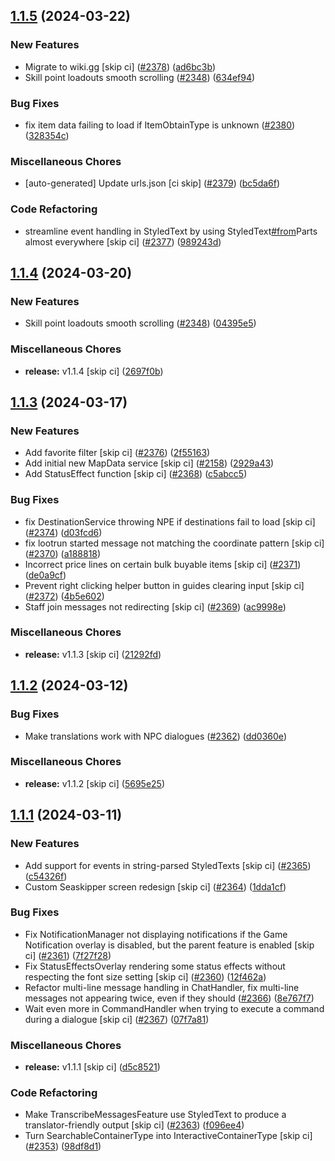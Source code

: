 ## [1.1.5](https://github.com/Wynntils/Artemis/compare/v1.1.4...v1.1.5) (2024-03-22)


### New Features

* Migrate to wiki.gg [skip ci] ([#2378](https://github.com/Wynntils/Artemis/issues/2378)) ([ad6bc3b](https://github.com/Wynntils/Artemis/commit/ad6bc3b9f3719d15075f70b3bb3394058fd9e949))
* Skill point loadouts smooth scrolling ([#2348](https://github.com/Wynntils/Artemis/issues/2348)) ([634ef94](https://github.com/Wynntils/Artemis/commit/634ef944be73643ae4b5be7b1012468eee7bca14))


### Bug Fixes

* fix item data failing to load if ItemObtainType is unknown ([#2380](https://github.com/Wynntils/Artemis/issues/2380)) ([328354c](https://github.com/Wynntils/Artemis/commit/328354c178fd5673c96757ac0c0902159229a705))


### Miscellaneous Chores

* [auto-generated] Update urls.json [ci skip] ([#2379](https://github.com/Wynntils/Artemis/issues/2379)) ([bc5da6f](https://github.com/Wynntils/Artemis/commit/bc5da6f1f6a30c81be3a104a716e573d10a9d67e))


### Code Refactoring

* streamline event handling in StyledText by using StyledText[#from](https://github.com/Wynntils/Artemis/issues/from)Parts almost everywhere [skip ci] ([#2377](https://github.com/Wynntils/Artemis/issues/2377)) ([989243d](https://github.com/Wynntils/Artemis/commit/989243da325b6fb5b2dc301267db5539f63c8065))

## [1.1.4](https://github.com/Wynntils/Artemis/compare/v1.1.3...v1.1.4) (2024-03-20)


### New Features

* Skill point loadouts smooth scrolling ([#2348](https://github.com/Wynntils/Artemis/issues/2348)) ([04395e5](https://github.com/Wynntils/Artemis/commit/04395e57a6971c9dfa1c57c68b25f0bbd2088c6e))


### Miscellaneous Chores

* **release:** v1.1.4 [skip ci] ([2697f0b](https://github.com/Wynntils/Artemis/commit/2697f0b5b4ffe3da01111b50d71f86309e2d3ce4))

## [1.1.3](https://github.com/Wynntils/Artemis/compare/v1.1.2...v1.1.3) (2024-03-17)


### New Features

* Add favorite filter [skip ci] ([#2376](https://github.com/Wynntils/Artemis/issues/2376)) ([2f55163](https://github.com/Wynntils/Artemis/commit/2f55163b1d773429fc96b863777ff8a14c7a5d73))
* Add initial new MapData service [skip ci] ([#2158](https://github.com/Wynntils/Artemis/issues/2158)) ([2929a43](https://github.com/Wynntils/Artemis/commit/2929a43b0ce248f3c60772b5b4698115f0ef66c9))
* Add StatusEffect function [skip ci] ([#2368](https://github.com/Wynntils/Artemis/issues/2368)) ([c5abcc5](https://github.com/Wynntils/Artemis/commit/c5abcc55e31dafeef92802af6312359beaf342b6))


### Bug Fixes

* fix DestinationService throwing NPE if destinations fail to load [skip ci] ([#2374](https://github.com/Wynntils/Artemis/issues/2374)) ([d03fcd6](https://github.com/Wynntils/Artemis/commit/d03fcd61d348c4aa394b4748c0ffe1d61114c473))
* fix lootrun started message not matching the coordinate pattern [skip ci] ([#2370](https://github.com/Wynntils/Artemis/issues/2370)) ([a188818](https://github.com/Wynntils/Artemis/commit/a188818fe02a77fe37996e3f6e401fc47c6978ad))
* Incorrect price lines on certain bulk buyable items [skip ci] ([#2371](https://github.com/Wynntils/Artemis/issues/2371)) ([de0a9cf](https://github.com/Wynntils/Artemis/commit/de0a9cf00c498a83b9a37b626fe61d7432cbcd6e))
* Prevent right clicking helper button in guides clearing input [skip ci] ([#2372](https://github.com/Wynntils/Artemis/issues/2372)) ([4b5e602](https://github.com/Wynntils/Artemis/commit/4b5e602651328996430f349ed9a924a36d334806))
* Staff join messages not redirecting [skip ci] ([#2369](https://github.com/Wynntils/Artemis/issues/2369)) ([ac9998e](https://github.com/Wynntils/Artemis/commit/ac9998ef37ff82791055dd4335af23691e5eca56))


### Miscellaneous Chores

* **release:** v1.1.3 [skip ci] ([21292fd](https://github.com/Wynntils/Artemis/commit/21292fd9ea9d166fcc4f6dc1054889fa7c208c11))

## [1.1.2](https://github.com/Wynntils/Artemis/compare/v1.1.1...v1.1.2) (2024-03-12)


### Bug Fixes

* Make translations work with NPC dialogues ([#2362](https://github.com/Wynntils/Artemis/issues/2362)) ([dd0360e](https://github.com/Wynntils/Artemis/commit/dd0360e195d33e26e9e00e8a803f4ceee1db42ba))


### Miscellaneous Chores

* **release:** v1.1.2 [skip ci] ([5695e25](https://github.com/Wynntils/Artemis/commit/5695e25d281eae1772347d6c9009d225cf44da0c))

## [1.1.1](https://github.com/Wynntils/Artemis/compare/v1.1.0...v1.1.1) (2024-03-11)


### New Features

* Add support for events in string-parsed StyledTexts [skip ci] ([#2365](https://github.com/Wynntils/Artemis/issues/2365)) ([c54326f](https://github.com/Wynntils/Artemis/commit/c54326f79718ab62ee0df92abc9027ebdb99bdea))
* Custom Seaskipper screen redesign [skip ci] ([#2364](https://github.com/Wynntils/Artemis/issues/2364)) ([1dda1cf](https://github.com/Wynntils/Artemis/commit/1dda1cfbce9944b21fb6775552d9a560690c571e))


### Bug Fixes

* Fix NotificationManager not displaying notifications if the Game Notification overlay is disabled, but the parent feature is enabled [skip ci] ([#2361](https://github.com/Wynntils/Artemis/issues/2361)) ([7f27f28](https://github.com/Wynntils/Artemis/commit/7f27f2869bc733c2c20008df5eb84cfa137c8b22))
* Fix StatusEffectsOverlay rendering some status effects without respecting the font size setting [skip ci] ([#2360](https://github.com/Wynntils/Artemis/issues/2360)) ([12f462a](https://github.com/Wynntils/Artemis/commit/12f462a4e854a8fcbcc918da7a3eadc09b2dc3f5))
* Refactor multi-line message handling in ChatHandler, fix multi-line messages not appearing twice, even if they should ([#2366](https://github.com/Wynntils/Artemis/issues/2366)) ([8e767f7](https://github.com/Wynntils/Artemis/commit/8e767f7c9b0de486402f6038951a9597b8c4669b))
* Wait even more in CommandHandler when trying to execute a command during a dialogue [skip ci] ([#2367](https://github.com/Wynntils/Artemis/issues/2367)) ([07f7a81](https://github.com/Wynntils/Artemis/commit/07f7a811a2826d38303d31fb389e075d24a44489))


### Miscellaneous Chores

* **release:** v1.1.1 [skip ci] ([d5c8521](https://github.com/Wynntils/Artemis/commit/d5c852198ac2476c23488e2148593870b387714f))


### Code Refactoring

* Make TranscribeMessagesFeature use StyledText to produce a translator-friendly output [skip ci] ([#2363](https://github.com/Wynntils/Artemis/issues/2363)) ([f096ee4](https://github.com/Wynntils/Artemis/commit/f096ee4a92249c29d98e6594396cc6685b5aec06))
* Turn SearchableContainerType into InteractiveContainerType [skip ci] ([#2353](https://github.com/Wynntils/Artemis/issues/2353)) ([98df8d1](https://github.com/Wynntils/Artemis/commit/98df8d1d563e10b56210db80a4440de0f08d65c1))


